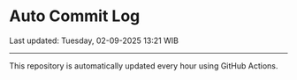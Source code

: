 # Auto Commit Log

Last updated: Tuesday, 02-09-2025 13:21 WIB

---

This repository is automatically updated every hour using GitHub Actions.
